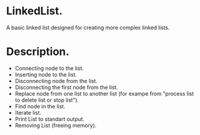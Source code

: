 LinkedList.
============
A basic linked list designed for creating more complex linked lists.


# Description.
* Connecting node to the list.
* Inserting node to the list.
* Disconnecting node from the list.
* Disconnecting the first node from the list.
* Replace node from one list to another list (for exampe from "process list to delete list or stop list").
* Find node in the list.
* Iterate list.
* Print List to standart output.
* Removing List (freeing memory).

